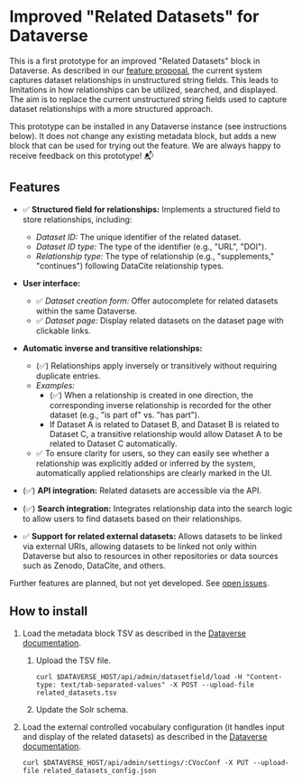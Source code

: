 # Improved "Related Datasets" for Dataverse

This is a first prototype for an improved "Related Datasets" block in Dataverse. As described in our [feature proposal](https://docs.google.com/document/d/1VVF2v8OGB1LCN5XLG93tK6Lbz2DuP5AmefOQhbWtkEQ/edit?usp=sharing), the current system captures dataset relationships in unstructured string fields. This leads to limitations in how relationships can be utilized, searched, and displayed. The aim is to replace the current unstructured string fields used to capture dataset relationships with a more structured approach.

This prototype can be installed in any Dataverse instance (see instructions below). It does not change any existing metadata block, but adds a new block that can be used for trying out the feature. We are always happy to receive feedback on this prototype! 📬

## Features

* ✅ **Structured field for relationships:** Implements a structured field to store relationships, including:
   * *Dataset ID:* The unique identifier of the related dataset.
   * *Dataset ID type:* The type of the identifier (e.g., "URL", "DOI").
   * *Relationship type:* The type of relationship (e.g., "supplements," "continues") following DataCite relationship types.

* **User interface:**
   * ✅ *Dataset creation form:* Offer autocomplete for related datasets within the same Dataverse.
   * ✅ *Dataset page:* Display related datasets on the dataset page with clickable links.
 
* **Automatic inverse and transitive relationships:**
   * (✅) Relationships apply inversely or transitively without requiring duplicate entries.
   * *Examples:*
      * (✅) When a relationship is created in one direction, the corresponding inverse relationship is recorded for the other dataset (e.g., "is part of" vs. "has part").
      * If Dataset A is related to Dataset B, and Dataset B is related to Dataset C, a transitive relationship would allow Dataset A to be related to Dataset C automatically.
   * ✅ To ensure clarity for users, so they can easily see whether a relationship was explicitly added or inferred by the system, automatically applied relationships are clearly marked in the UI.

* (✅) **API integration:** Related datasets are accessible via the API.

* (✅) **Search integration:** Integrates relationship data into the search logic to allow users to find datasets based on their relationships.

* ✅ **Support for related external datasets:** Allows datasets to be linked via external URIs, allowing datasets to be linked not only within Dataverse but also to resources in other repositories or data sources such as Zenodo, DataCite, and others.

Further features are planned, but not yet developed. See [open issues](https://github.com/vera/related-datasets-cvoc/issues).

## How to install

1. Load the metadata block TSV as described in the [Dataverse documentation](https://guides.dataverse.org/en/latest/admin/metadatacustomization.html).
   1. Upload the TSV file.
  
      `
      curl $DATAVERSE_HOST/api/admin/datasetfield/load -H "Content-type: text/tab-separated-values" -X POST --upload-file related_datasets.tsv
      `

   2. Update the Solr schema.
2. Load the external controlled vocabulary configuration (it handles input and display of the related datasets) as described in the [Dataverse documentation](https://guides.dataverse.org/en/latest/admin/metadatacustomization.html#using-external-vocabulary-services).

   `
   curl $DATAVERSE_HOST/api/admin/settings/:CVocConf -X PUT --upload-file related_datasets_config.json
   `
